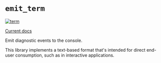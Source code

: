 # `emit_term`

[![term](https://github.com/emit-rs/emit/actions/workflows/term.yml/badge.svg)](https://github.com/emit-rs/emit/actions/workflows/term.yml)

[Current docs](https://docs.rs/emit_term/1.6.0/emit_term/index.html)

Emit diagnostic events to the console.

This library implements a text-based format that's intended for direct end-user consumption, such as in interactive applications.

